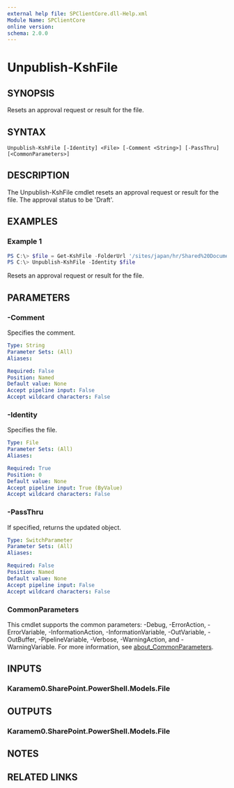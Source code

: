 ```yaml
---
external help file: SPClientCore.dll-Help.xml
Module Name: SPClientCore
online version:
schema: 2.0.0
---
```


# Unpublish-KshFile

## SYNOPSIS
Resets an approval request or result for the file.

## SYNTAX

```
Unpublish-KshFile [-Identity] <File> [-Comment <String>] [-PassThru] [<CommonParameters>]
```

## DESCRIPTION
The Unpublish-KshFile cmdlet resets an approval request or result for the file. The approval status to be 'Draft'.

## EXAMPLES

### Example 1
```powershell
PS C:\> $file = Get-KshFile -FolderUrl '/sites/japan/hr/Shared%20Documents/README.txt'
PS C:\> Unpublish-KshFile -Identity $file
```

Resets an approval request or result for the file.

## PARAMETERS

### -Comment
Specifies the comment.

```yaml
Type: String
Parameter Sets: (All)
Aliases:

Required: False
Position: Named
Default value: None
Accept pipeline input: False
Accept wildcard characters: False
```

### -Identity
Specifies the file.

```yaml
Type: File
Parameter Sets: (All)
Aliases:

Required: True
Position: 0
Default value: None
Accept pipeline input: True (ByValue)
Accept wildcard characters: False
```

### -PassThru
If specified, returns the updated object.

```yaml
Type: SwitchParameter
Parameter Sets: (All)
Aliases:

Required: False
Position: Named
Default value: None
Accept pipeline input: False
Accept wildcard characters: False
```

### CommonParameters
This cmdlet supports the common parameters: -Debug, -ErrorAction, -ErrorVariable, -InformationAction, -InformationVariable, -OutVariable, -OutBuffer, -PipelineVariable, -Verbose, -WarningAction, and -WarningVariable. For more information, see [about_CommonParameters](http://go.microsoft.com/fwlink/?LinkID=113216).

## INPUTS

### Karamem0.SharePoint.PowerShell.Models.File

## OUTPUTS

### Karamem0.SharePoint.PowerShell.Models.File

## NOTES

## RELATED LINKS
